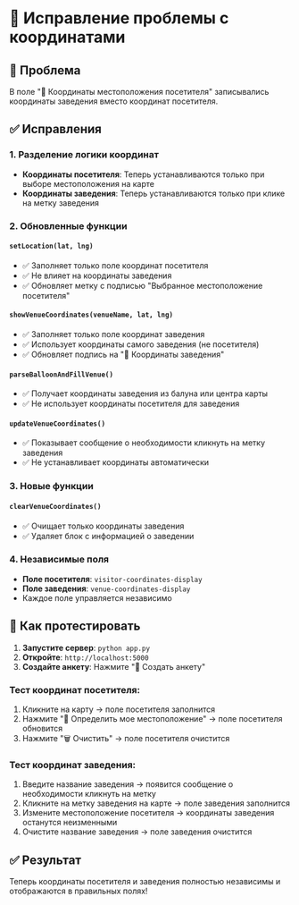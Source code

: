 # 🔧 Исправление проблемы с координатами

## 🐛 Проблема
В поле "📍 Координаты местоположения посетителя" записывались координаты заведения вместо координат посетителя.

## ✅ Исправления

### 1. **Разделение логики координат**
- **Координаты посетителя**: Теперь устанавливаются только при выборе местоположения на карте
- **Координаты заведения**: Теперь устанавливаются только при клике на метку заведения

### 2. **Обновленные функции**

#### `setLocation(lat, lng)`
- ✅ Заполняет только поле координат посетителя
- ✅ Не влияет на координаты заведения
- ✅ Обновляет метку с подписью "Выбранное местоположение посетителя"

#### `showVenueCoordinates(venueName, lat, lng)`
- ✅ Заполняет только поле координат заведения
- ✅ Использует координаты самого заведения (не посетителя)
- ✅ Обновляет подпись на "🏪 Координаты заведения"

#### `parseBalloonAndFillVenue()`
- ✅ Получает координаты заведения из балуна или центра карты
- ✅ Не использует координаты посетителя для заведения

#### `updateVenueCoordinates()`
- ✅ Показывает сообщение о необходимости кликнуть на метку заведения
- ✅ Не устанавливает координаты автоматически

### 3. **Новые функции**

#### `clearVenueCoordinates()`
- ✅ Очищает только координаты заведения
- ✅ Удаляет блок с информацией о заведении

### 4. **Независимые поля**
- **Поле посетителя**: `visitor-coordinates-display`
- **Поле заведения**: `venue-coordinates-display`
- Каждое поле управляется независимо

## 🧪 Как протестировать

1. **Запустите сервер**: `python app.py`
2. **Откройте**: `http://localhost:5000`
3. **Создайте анкету**: Нажмите "📝 Создать анкету"

### Тест координат посетителя:
1. Кликните на карту → поле посетителя заполнится
2. Нажмите "📍 Определить мое местоположение" → поле посетителя обновится
3. Нажмите "🗑️ Очистить" → поле посетителя очистится

### Тест координат заведения:
1. Введите название заведения → появится сообщение о необходимости кликнуть на метку
2. Кликните на метку заведения на карте → поле заведения заполнится
3. Измените местоположение посетителя → координаты заведения останутся неизменными
4. Очистите название заведения → поле заведения очистится

## ✅ Результат
Теперь координаты посетителя и заведения полностью независимы и отображаются в правильных полях! 